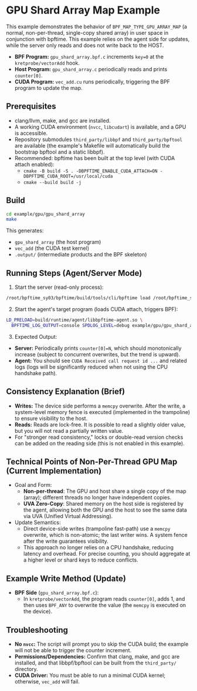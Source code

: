 # GPU Shard Array Map Example

This example demonstrates the behavior of `BPF_MAP_TYPE_GPU_ARRAY_MAP` (a normal, non-per-thread, single-copy shared array) in user space in conjunction with bpftime. This example relies on the agent side for updates, while the server only reads and does not write back to the HOST.

-   **BPF Program:** `gpu_shard_array.bpf.c` increments `key=0` at the `kretprobe/vectorAdd` hook.
-   **Host Program:** `gpu_shard_array.c` periodically reads and prints `counter[0]`.
-   **CUDA Program:** `vec_add.cu` runs periodically, triggering the BPF program to update the map.

## Prerequisites
-   clang/llvm, make, and gcc are installed.
-   A working CUDA environment (`nvcc`, `libcudart`) is available, and a GPU is accessible.
-   Repository submodules `third_party/libbpf` and `third_party/bpftool` are available (the example's Makefile will automatically build the bootstrap bpftool and a static libbpf).
-   Recommended: bpftime has been built at the top level (with CUDA attach enabled):
    -   `cmake -B build -S . -DBPFTIME_ENABLE_CUDA_ATTACH=ON -DBPFTIME_CUDA_ROOT=/usr/local/cuda`
    -   `cmake --build build -j`

## Build
```bash
cd example/gpu/gpu_shard_array
make
```
This generates:
-   `gpu_shard_array` (the host program)
-   `vec_add` (the CUDA test kernel)
-   `.output/` (intermediate products and the BPF skeleton)

## Running Steps (Agent/Server Mode)
1) Start the server (read-only process):
```bash
/root/bpftime_sy03/bpftime/build/tools/cli/bpftime load /root/bpftime_sy03/bpftime/example/gpu/gpu_shard_array/gpu_shard_array
```
2) Start the agent's target program (loads CUDA attach, triggers BPF):
```bash
LD_PRELOAD=build/runtime/agent/libbpftime-agent.so \
  BPFTIME_LOG_OUTPUT=console SPDLOG_LEVEL=debug example/gpu/gpu_shard_array/vec_add
```
3) Expected Output:
-   **Server:** Periodically prints `counter[0]=N`, which should monotonically increase (subject to concurrent overwrites, but the trend is upward).
-   **Agent:** You should see `CUDA Received call request id ...` and related logs (logs will be significantly reduced when not using the CPU handshake path).

## Consistency Explanation (Brief)
-   **Writes:** The device side performs a `memcpy` overwrite. After the write, a system-level memory fence is executed (implemented in the trampoline) to ensure visibility to the host.
-   **Reads:** Reads are lock-free. It is possible to read a slightly older value, but you will not read a partially written value.
-   For "stronger read consistency," locks or double-read version checks can be added on the reading side (this is not enabled in this example).

## Technical Points of Non-Per-Thread GPU Map (Current Implementation)
-   Goal and Form:
    -   **Non-per-thread**: The GPU and host share a single copy of the map (array); different threads no longer have independent copies.
    -   **UVA Zero-Copy**: Shared memory on the host side is registered by the agent, allowing both the GPU and the host to see the same data via UVA (Unified Virtual Addressing).
-   Update Semantics:
    -   Direct device-side writes (trampoline fast-path) use a `memcpy` overwrite, which is non-atomic; the last writer wins. A system fence after the write guarantees visibility.
    -   This approach no longer relies on a CPU handshake, reducing latency and overhead. For precise counting, you should aggregate at a higher level or shard keys to reduce conflicts.

## Example Write Method (Update)
-   **BPF Side** (`gpu_shard_array.bpf.c`):
    -   In `kretprobe/vectorAdd`, the program reads `counter[0]`, adds 1, and then uses `BPF_ANY` to overwrite the value (the `memcpy` is executed on the device).

## Troubleshooting
-   **No `nvcc`:** The script will prompt you to skip the CUDA build; the example will not be able to trigger the counter increment.
-   **Permissions/Dependencies:** Confirm that clang, make, and gcc are installed, and that libbpf/bpftool can be built from the `third_party/` directory.
-   **CUDA Driver:** You must be able to run a minimal CUDA kernel; otherwise, `vec_add` will fail.